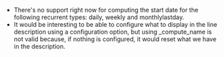 - There's no support right now for computing the start date for the
  following recurrent types: daily, weekly and monthlylastday.
- It would be interesting to be able to configure what to display in
  the line description using a configuration option, but using
  _compute_name is not valid because, if nothing is configured,
  it would reset what we have in the description.
